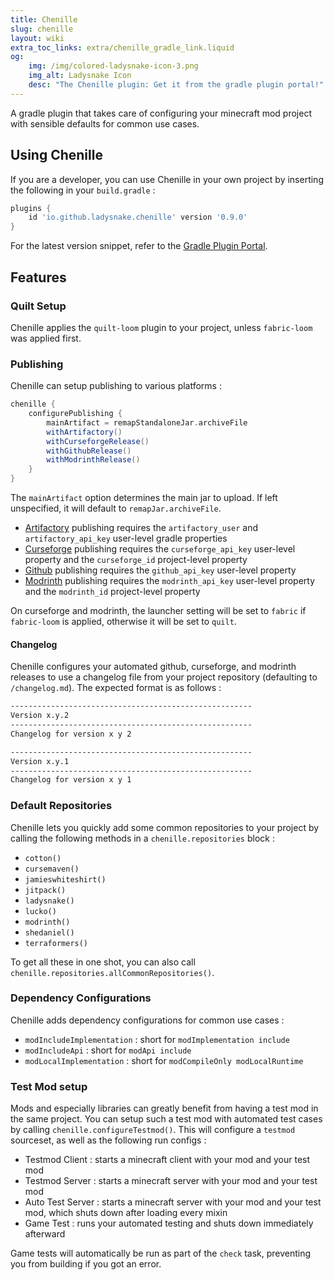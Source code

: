 ```yaml
---
title: Chenille
slug: chenille
layout: wiki
extra_toc_links: extra/chenille_gradle_link.liquid
og:
    img: /img/colored-ladysnake-icon-3.png
    img_alt: Ladysnake Icon
    desc: "The Chenille plugin: Get it from the gradle plugin portal!"
---
```


A gradle plugin that takes care of configuring your minecraft mod project with sensible defaults for common use cases.

## Using Chenille

If you are a developer, you can use Chenille in your own project by inserting the following in your `build.gradle` :

```gradle
plugins {
	id 'io.github.ladysnake.chenille' version '0.9.0'
}
```

For the latest version snippet, refer to the [Gradle Plugin Portal](https://plugins.gradle.org/plugin/io.github.ladysnake.chenille).

## Features

### Quilt Setup

Chenille applies the `quilt-loom` plugin to your project, unless `fabric-loom` was applied first.

### Publishing

Chenille can setup publishing to various platforms :

```gradle
chenille {
    configurePublishing {
        mainArtifact = remapStandaloneJar.archiveFile
        withArtifactory()
        withCurseforgeRelease()
        withGithubRelease()
        withModrinthRelease()
    }
}
```

The `mainArtifact` option determines the main jar to upload.
If left unspecified, it will default to `remapJar.archiveFile`.

- [Artifactory](https://jfrog.com/artifactory/) publishing requires the `artifactory_user` and `artifactory_api_key` user-level gradle properties
- [Curseforge](https://curseforge.com/) publishing requires the `curseforge_api_key` user-level property and the `curseforge_id` project-level property
- [Github](https://github.com) publishing requires the `github_api_key` user-level property
- [Modrinth](https://modrinth.com) publishing requires the `modrinth_api_key` user-level property and the `modrinth_id` project-level property

On curseforge and modrinth, the launcher setting will be set to `fabric` if `fabric-loom` is applied, otherwise it will be set to `quilt`.

#### Changelog

Chenille configures your automated github, curseforge, and modrinth releases to use
a changelog file from your project repository (defaulting to `/changelog.md`). The expected format is as follows :
```md
------------------------------------------------------
Version x.y.2
------------------------------------------------------
Changelog for version x y 2

------------------------------------------------------
Version x.y.1
------------------------------------------------------
Changelog for version x y 1

```

### Default Repositories
Chenille lets you quickly add some common repositories to your project
by calling the following methods in a `chenille.repositories` block :

- `cotton()`
- `cursemaven()`
- `jamieswhiteshirt()`
- `jitpack()`
- `ladysnake()`
- `lucko()`
- `modrinth()`
- `shedaniel()`
- `terraformers()`

To get all these in one shot, you can also call `chenille.repositories.allCommonRepositories()`.

### Dependency Configurations
Chenille adds dependency configurations for common use cases :
- `modIncludeImplementation` : short for `modImplementation include`
- `modIncludeApi` : short for `modApi include`
- `modLocalImplementation` : short for `modCompileOnly modLocalRuntime`

### Test Mod setup

Mods and especially libraries can greatly benefit from having a test mod in the same project.
You can setup such a test mod with automated test cases by calling `chenille.configureTestmod()`.
This will configure a `testmod` sourceset, as well as the following run configs :
- Testmod Client : starts a minecraft client with your mod and your test mod
- Testmod Server : starts a minecraft server with your mod and your test mod
- Auto Test Server : starts a minecraft server with your mod and your test mod, which shuts down after loading every mixin
- Game Test : runs your automated testing and shuts down immediately afterward

Game tests will automatically be run as part of the `check` task, preventing you from building if you got an error.
